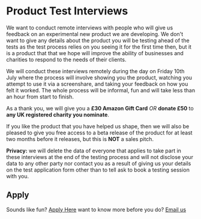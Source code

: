 # Product Test Interviews

We want to conduct remote interviews with people who will give us feedback on an experimental new product we are developing. We don't want to give any details about the product you will be testing ahead of the tests as the test process relies on you seeing it for the first time then, but it is a product that that we hope will improve the ability of businesses and charities to respond to the needs of their clients.

We will conduct these interviews remotely during the day on Friday 10th July where the process will involve showing you the product, watching you attempt to use it via a screenshare, and taking your feedback on how you felt it worked. The whole process will be informal, fun and will take less than an hour from start to finish.

As a thank you, we will give you a **£30 Amazon Gift Card** *OR* **donate £50** to **any UK registered charity you nominate**.

If you like the product that you have helped us shape, then we will also be pleased to give you free access to a beta release of the product for at least two months before it releases, but this is **NOT** a sales pitch.

**Privacy:** we will delete the data of everyone that applies to take part in these interviews at the end of the testing process and will not disclose your data to any other party nor contact you as a result of giving us your details on the test application form other than to tell ask to book a testing session with you.

## Apply

Sounds like fun? [Apply Here](https://forms.gle/a32RsuuH2FvBLU1M9) want to know more before you do? [Email us](mailto:hello@aplisay.com?subject=user%20testing%20on%2010th%20July)
